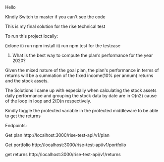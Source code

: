 
Hello 


KIndly Switch to master if you can't see the code


This is my final solution for the rise technical test

To run this project locally:

i)clone 
ii) run npm install
ii) run npm test for the testcase



1) What is the best way to compute the plan’s performance for the year 2020?

Given the mixed nature of the goal plan, the plan's performance in terms of returns will be a summation of the fixed income(10% per annum) returns and the stock assets.


The Solutions I came up with especially when calculating the stock assets daily performance and grouping the stock data by date are in O(n2) cause of the loop in loop and 2(O)n respectively. 


Kindly toggle the protected variable in the protected middleware to be able to get the returns

Endpoints: 

Get plan
http://localhost:3000/rise-test-api/v1/plan

Get portfolio
http://localhost:3000/rise-test-api/v1/portfolio


get returns
http://localhost:3000/rise-test-api/v1/returns





